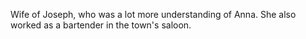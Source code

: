 Wife of Joseph, who was a lot more understanding of Anna. She also worked as a bartender in the town's saloon.
